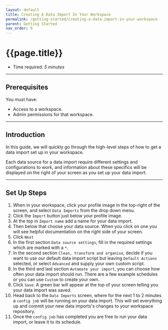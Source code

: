 ```yaml
---
layout: default
title: Creating A Data Import In Your Workspace
permalink: /getting-started/creating-a-data-import-in-your-workspace
parent: Getting Started
nav_order: 9
---
```


# {{page.title}}

- Time required: *5 minutes*

---

## Prerequisites

You must have:
- Access to a workspace.
- Admin permissions for that workspace.

---

## Introduction

In this guide, we will quickly go through the high-level steps of how to get a data import set up in your workspace. 

Each data source for a data import require different settings and configurations to work, and information about these specifics will be displayed on the right of your screen as you set up your data import.

---

## Set Up Steps

1. When in your workspace, click your profile image in the top-right of the screen, and select `Data Imports` from the drop down menu.
2. Click the `Import` button just below your profile image.
3. At the top in `Import name` add a name for your data import.
4. Then below that choose your data source. When you click on one you will see helpful documentation on the right side of your screen.
5. Click `Next`
6. In the first section `Data source settings`, fill in the required settings which are marked with a `*`.
7. In the second section `Clean, transform and organise`, decide if you want to use our default data import script but leaving `Default Actions` selected, or select `Advanced` and supply your own custom script.
8. In the third and last section `Automate your import`, you can choose how often your data import should run. There are a few example schedules or you can use `Custom` to create your own.
9. Click `Save`. A green bar will appear at the top of your screen telling you your data import was saved.
10. Head back to the `Data Imports` screen, where for the next 1 to 2 minutes a `config job` will be running on your data import. This will set everything up and commit your new data imports's changes to your workspace repository.
11. Once the `config job` has completed you are free to run your data import, or leave it to its schedule.
